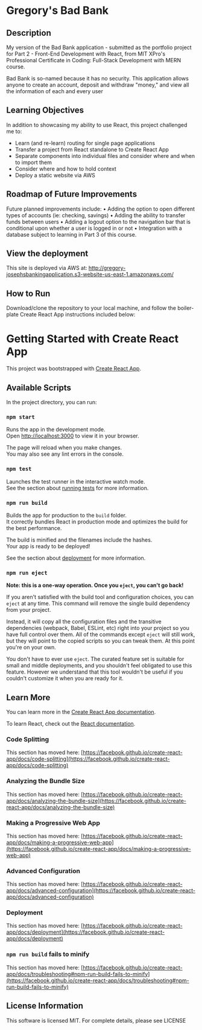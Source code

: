 # Gregory's Bad Bank
## Description
My version of the Bad Bank application - submitted as the portfolio project for Part 2 - Front-End Development with React, from MIT XPro's Professional Certificate in Coding: Full-Stack Development with MERN course.

Bad Bank is so-named because it has no security. This application allows anyone to create an account, deposit and withdraw "money," and view all the information of each and every user

## Learning Objectives
In addition to showcasing my ability to use React, this project challenged me to:
<ul>
    <li>Learn (and re-learn) routing for single page applications</li>
    <li>Transfer a project from React standalone to Create React App</li>
    <li>Separate components into individual files and consider where and when to import them</li>
    <li>Consider where and how to hold context</li>
    <li>Deploy a static website via AWS</li>
</ul>

## Roadmap of Future Improvements
Future planned improvements include:
    • Adding the option to open different types of accounts (ie: checking, savings)
    • Adding the ability to transfer funds between users
    • Adding a logout option to the navigation bar that is conditional upon whether a user is logged in or not
    • Integration with a database subject to learning in Part 3 of this course.

## View the deployment
This site is deployed via AWS at:
<a href="http://gregory-josephsbankingapplication.s3-website-us-east-1.amazonaws.com/">http://gregory-josephsbankingapplication.s3-website-us-east-1.amazonaws.com/</a>

## How to Run
Download/clone the repository to your local machine, and follow the boiler-plate Create React App instructions included below:

# Getting Started with Create React App

This project was bootstrapped with [Create React App](https://github.com/facebook/create-react-app).

## Available Scripts

In the project directory, you can run:

### `npm start`

Runs the app in the development mode.\
Open [http://localhost:3000](http://localhost:3000) to view it in your browser.

The page will reload when you make changes.\
You may also see any lint errors in the console.

### `npm test`

Launches the test runner in the interactive watch mode.\
See the section about [running tests](https://facebook.github.io/create-react-app/docs/running-tests) for more information.

### `npm run build`

Builds the app for production to the `build` folder.\
It correctly bundles React in production mode and optimizes the build for the best performance.

The build is minified and the filenames include the hashes.\
Your app is ready to be deployed!

See the section about [deployment](https://facebook.github.io/create-react-app/docs/deployment) for more information.

### `npm run eject`

**Note: this is a one-way operation. Once you `eject`, you can't go back!**

If you aren't satisfied with the build tool and configuration choices, you can `eject` at any time. This command will remove the single build dependency from your project.

Instead, it will copy all the configuration files and the transitive dependencies (webpack, Babel, ESLint, etc) right into your project so you have full control over them. All of the commands except `eject` will still work, but they will point to the copied scripts so you can tweak them. At this point you're on your own.

You don't have to ever use `eject`. The curated feature set is suitable for small and middle deployments, and you shouldn't feel obligated to use this feature. However we understand that this tool wouldn't be useful if you couldn't customize it when you are ready for it.

## Learn More

You can learn more in the [Create React App documentation](https://facebook.github.io/create-react-app/docs/getting-started).

To learn React, check out the [React documentation](https://reactjs.org/).

### Code Splitting

This section has moved here: [https://facebook.github.io/create-react-app/docs/code-splitting](https://facebook.github.io/create-react-app/docs/code-splitting)

### Analyzing the Bundle Size

This section has moved here: [https://facebook.github.io/create-react-app/docs/analyzing-the-bundle-size](https://facebook.github.io/create-react-app/docs/analyzing-the-bundle-size)

### Making a Progressive Web App

This section has moved here: [https://facebook.github.io/create-react-app/docs/making-a-progressive-web-app](https://facebook.github.io/create-react-app/docs/making-a-progressive-web-app)

### Advanced Configuration

This section has moved here: [https://facebook.github.io/create-react-app/docs/advanced-configuration](https://facebook.github.io/create-react-app/docs/advanced-configuration)

### Deployment

This section has moved here: [https://facebook.github.io/create-react-app/docs/deployment](https://facebook.github.io/create-react-app/docs/deployment)

### `npm run build` fails to minify

This section has moved here: [https://facebook.github.io/create-react-app/docs/troubleshooting#npm-run-build-fails-to-minify](https://facebook.github.io/create-react-app/docs/troubleshooting#npm-run-build-fails-to-minify)

## License Information
This software is licensed MIT. For complete details, please see LICENSE